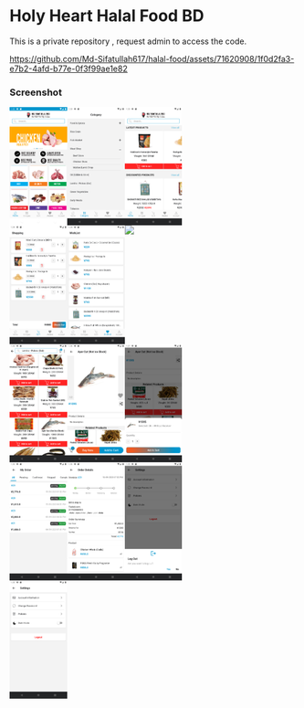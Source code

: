 # Holy Heart Halal Food BD
This is a private repository , request admin to access the code.

https://github.com/Md-Sifatullah617/halal-food/assets/71620908/1f0d2fa3-e7b2-4afd-b77e-0f3f99ae1e82


### Screenshot
<div style="display: flex;  flex-wrap: wrap;">
    <img src="screenshot/1.png" width="20%" />
    <img src="screenshot/2.png" width="20%" />
    <img src="screenshot/3.png" width="20%" />
</div>
<div style="display: flex;  flex-wrap: wrap;">
    <img src="screenshot/4.png" width="20%" />
    <img src="screenshot/5.png" width="20%" />
    <img src="screenshot/6.png" width="20%" />
</div>
<div style="display: flex;  flex-wrap: wrap;">
    <img src="screenshot/7.png" width="20%" />
    <img src="screenshot/8.png" width="20%" />
    <img src="screenshot/10.png" width="20%" />
</div>
<div style="display: flex;  flex-wrap: wrap;">
    <img src="screenshot/11.png" width="20%" />
    <img src="screenshot/12.png" width="20%" />
    <img src="screenshot/13.png" width="20%" />
</div>
<div style="display: flex;  flex-wrap: wrap;">
    <img src="screenshot/14.png" width="20%" />
    </div>



